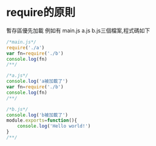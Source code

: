# require的原則
暫存區優先加載
例如有 main.js a.js b.js三個檔案,程式碼如下
```js
/*main.js*/
require('./a')
var fn=require('./b')
console.log(fn)
/**/

/*a.js*/
console.log('a被加載了')
var fn=require('./b')
console.log(fn)
/**/

/*b.js*/
console.log('b被加載了')
module.exports=function(){
    console.log('Hello world!')
}
/**/
```